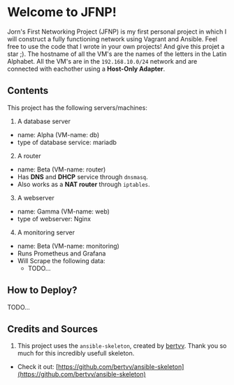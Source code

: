 # Welcome to JFNP!

Jorn's First Networking Project (JFNP) is my first personal project in which I will construct a fully functioning network using Vagrant and Ansible.
Feel free to use the code that I wrote in your own projects! And give this projet a star ;). 
The hostname of all the VM's are the names of the letters in the Latin Alphabet. 
All the VM's are in the ``192.168.10.0/24`` network and are connected with eachother using a **Host-Only Adapter**.  

## Contents 
This project has the following servers/machines:
1. A database server   
  * name: Alpha (VM-name: db)
  * type of database service: mariadb 

2. A router 
  * name: Beta (VM-name: router)
  * Has **DNS** and **DHCP** service through `dnsmasq`.
  * Also works as a **NAT router** through `iptables`.

3. A webserver
  * name: Gamma (VM-name: web)
  * type of webserver: Nginx


4. A monitoring server
  * name: Beta (VM-name: monitoring)
  * Runs Prometheus and Grafana 
  * Will Scrape the following data:
    * TODO...

## How to Deploy? 
TODO...

## Credits and Sources
1. This project uses the `ansible-skeleton`, created by [bertvv](https://github.com/bertvv). Thank you so much for this incredibly usefull skeleton. 
  * Check it out: [https://github.com/bertvv/ansible-skeleton](https://github.com/bertvv/ansible-skeleton)
